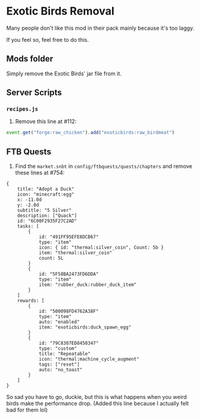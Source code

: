 # Exotic Birds Removal

Many people don't like this mod in their pack mainly because it's too laggy.

If you feel so, feel free to do this.

## Mods folder

Simply remove the Exotic Birds' jar file from it.

## Server Scripts

### `recipes.js`

1. Remove this line at #112:

```javascript
event.get("forge:raw_chicken").add("exoticbirds:raw_birdmeat")
```

## FTB Quests

1. Find the `market.snbt` in `config/ftbquests/quests/chapters` and remove these lines at #754:

```
{
	title: "Adopt a Duck"
	icon: "minecraft:egg"
	x: -11.0d
	y: -2.0d
	subtitle: "5 Silver"
	description: ["Quack"]
	id: "6C00F2935F27C2AD"
	tasks: [
		{
			id: "491FF95EFE8DCB67"
			type: "item"
			icon: { id: "thermal:silver_coin", Count: 5b }
			item: "thermal:silver_coin"
			count: 5L
		}
		{
			id: "5F58BA2473FD6DDA"
			type: "item"
			item: "rubber_duck:rubber_duck_item"
		}
	]
	rewards: [
		{
			id: "500098FD4762A38F"
			type: "item"
			auto: "enabled"
			item: "exoticbirds:duck_spawn_egg"
		}
		{
			id: "79C8307ED8450347"
			type: "custom"
			title: "Repeatable"
			icon: "thermal:machine_cycle_augment"
			tags: ["reset"]
			auto: "no_toast"
		}
	]
}
```

So sad you have to go, duckie, but this is what happens when you weird birds make the performance drop.
(Added this line because I actually felt bad for them lol)